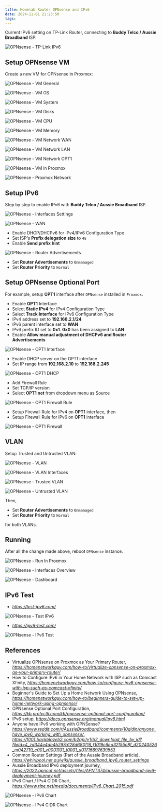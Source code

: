 ```yaml
---
title: Homelab Router OPNsense and IPv6
date: 2024-11-01 21:25:50
tags:
---
```


Current IPv6 setting on TP-Link Router, connecting to **Buddy Telco / Aussie Broadband** ISP.

![OPNsense - TP-Link IPv6](/img/OPNsense%20-%20TP-Link%20IPv6.png "OPNsense - TP-Link IPv6")

Setup OPNsense VM
-----------------

Create a new VM for OPNsense in Proxmox:

![OPNsense - VM General](/img/OPNsense%20-%20VM%20General.png "OPNsense - VM General")

![OPNsense - VM OS](/img/OPNsense%20-%20VM%20OS.png "OPNsense - VM OS")

![OPNsense - VM System](/img/OPNsense%20-%20VM%20System.png "OPNsense - VM System")

![OPNsense - VM Disks](/img/OPNsense%20-%20VM%20Disks.png "OPNsense - VM Disks")

![OPNsense - VM CPU](/img/OPNsense%20-%20VM%20CPU.png "OPNsense - VM CPU")

![OPNsense - VM Memory](/img/OPNsense%20-%20VM%20Memory.png "OPNsense - VM Memory")

![OPNsense - VM Network WAN](/img/OPNsense%20-%20VM%20Network%20WAN.png "OPNsense - VM Network WAN")

![OPNsense - VM Network LAN](/img/OPNsense%20-%20VM%20Network%20LAN.png "OPNsense - VM Network LAN")

![OPNsense - VM Network OPT1](/img/OPNsense%20-%20VM%20Network%20OPT1.png "OPNsense - VM Network OPT1")

![OPNsense - VM In Proxmox](/img/OPNsense%20-%20VM%20In%20Proxmox.png "OPNsense - VM In Proxmox")

![OPNsense - Proxmox Network](/img/OPNsense%20-%20Proxmox%20Network.png "OPNsense - Proxmox Network")


Setup IPv6
----------

Step by step to enable IPv6 with **Buddy Telco / Aussie Broadband** ISP.

![OPNsense - Interfaces Settings](/img/OPNsense%20-%20Interfaces%20Settings.png "OPNsense - Interfaces Settings")

![OPNsense - WAN](/img/OPNsense%20-%20WAN.png "OPNsense - WAN")

- Enable DHCP/DHCPv6 for IPv4/IPv6 Configuration Type
- Set ISP's **Prefix delegation size** to `48`
- Enable **Send prefix hint**

![OPNsense - Router Advertisements](/img/OPNsense%20-%20Router%20Advertisements.png "OPNsense - Router Advertisements")

- Set **Router Advertisements** to `Unmanaged`
- Set **Router Priority** to `Normal`


Setup OPNsense Optional Port
----------------------------

For example, setup **OPT1** interface after `OPNsense` installed in `Proxmox`.

- Enable **OPT1** Interface
- Select **Static IPv4** for IPv4 Configuration Type
- Select **Track Interface** for IPv6 Configuration Type
- IPv4 address set to **192.168.2.1/24**
- IPv6 parent interface set to **WAN**
- IPv6 prefix ID set to **0x1**. **0x0** has been assigned to **LAN**
- Enable **Allow manual adjustment of DHCPv6 and Router Advertisements**

![OPNsense - OPT1 Interface](/img/OPNsense%20-%20OPT1%20Interface.png "OPNsense - OPT1 Interface")

- Enable DHCP server on the OPT1 interface
- Set IP range from **192.168.2.10** to **192.168.2.245**

![OPNsense - OPT1 DHCP](/img/OPNsense%20-%20OPT1%20DHCP.png "OPNsense - OPT1 DHCP")

- Add Firewall Rule
- Set TCP/IP version
- Select **OPT1 net** from dropdown menu as Source

![OPNsense - OPT1 Firewall Rule](/img/OPNsense%20-%20OPT1%20Firewall%20Rule.png "OPNsense - OPT1 Firewall Rule")

- Setup Firewall Rule for IPv4 on **OPT1** interface, then
- Setup Firewall Rule for IPv6 on **OPT1** interface

![OPNsense - OPT1 Firewall](/img/OPNsense%20-%20OPT1%20Firewall.png "OPNsense - OPT1 Firewall")


VLAN
----

Setup Trusted and Untrusted VLAN.

![OPNsense - VLAN](/img/OPNsense%20-%20VLAN.png "OPNsense - VLAN")

![OPNsense - VLAN Interfaces](/img/OPNsense%20-%20VLAN%20Interfaces.png "OPNsense - VLAN Interfaces")

![OPNsense - Trusted VLAN](/img/OPNsense%20-%20Trusted%20VLAN.png "OPNsense - Trusted VLAN")

![OPNsense - Untrusted VLAN](/img/OPNsense%20-%20Untrusted%20VLAN.png "OPNsense - Untrusted VLAN")

Then,

- Set **Router Advertisements** to `Unmanaged`
- Set **Router Priority** to `Normal`

for both VLANs. 


Running
-------

After all the change made above, reboot `OPNsense` instance.

![OPNsense - Run In Proxmox](/img/OPNsense%20-%20Run%20In%20Proxmox.png "OPNsense - Run In Proxmox")

![OPNsense - Interfaces Overview](/img/OPNsense%20-%20Interfaces%20Overview.png "OPNsense - Interfaces Overview")

![OPNsense - Dashboard](/img/OPNsense%20-%20Dashboard.png "OPNsense - Dashboard")


IPv6 Test
---------

- _https://test-ipv6.com/_

![OPNsense - Test IPv6](/img/OPNsense%20-%20Test%20IPv6.png "OPNsense - Test IPv6")

- _https://ipv6-test.com/_

![OPNsense - IPv6 Test](/img/OPNsense%20-%20IPv6%20Test.png "OPNsense - Test Test")


References
----------

- Virtualize OPNsense on Proxmox as Your Primary Router, _https://homenetworkguy.com/how-to/virtualize-opnsense-on-proxmox-as-your-primary-router/_
- How to Configure IPv6 in Your Home Network with ISP such as Comcast Xfinity, _https://homenetworkguy.com/how-to/configure-ipv6-opnsense-with-isp-such-as-comcast-xfinity/_
- Beginner's Guide to Set Up a Home Network Using OPNsense, _https://homenetworkguy.com/how-to/beginners-guide-to-set-up-home-network-using-opnsense/_
- OPNsense Optional Port Configuration, _https://kb.protectli.com/kb/opnsense-optional-port-configuration/_
- IPv6 setup, _https://docs.opnsense.org/manual/ipv6.html_
- Anyone have IPv6 working with OPNSense? _https://www.reddit.com/r/AussieBroadband/comments/10qldin/anyone_have_ipv6_working_with_opnsense/_, _https://f001.backblazeb2.com/b2api/v1/b2_download_file_by_id?fileId=4_zd344e4de4b297a128d680f16_f1019c6ea32f55c8f_d20240526_m042719_c001_v0001101_t0001_u01716697639553_
- Common Router Settings (Part of the Aussie Broadband article), _https://whirlpool.net.au/wiki/aussie_broadband_ipv6_router_settings_
- Aussie Broadband IPv6 deployment journey, _https://2022.apricot.net/assets/files/APNT374/aussie-broadband-ipv6-deployment-journey.pdf_
- IPv6 Chart / IPv4 CIDR Chart, _https://www.ripe.net/media/documents/IPv6_Chart_2015.pdf_

![OPNsense - IPv6 Chart](/img/OPNsense%20-%20IPv6%20Chart.png "OPNsense - IPv6 Chart")

![OPNsense - IPv4 CIDR Chart](/img/OPNsense%20-%20IPv4%20CIDR%20Chart.png "OPNsense - IPv4 CIDR Chart")
